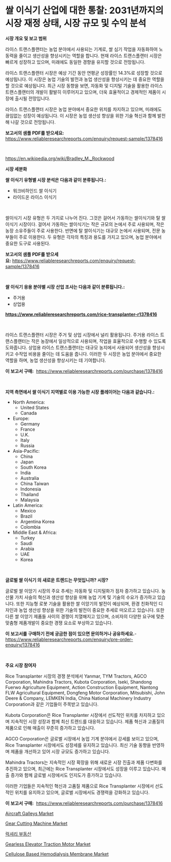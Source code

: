 <p><h1>쌀 이식기 산업에 대한 통찰: 2031년까지의 시장 재정 상태, 시장 규모 및 수익 분석</h1></p><p><strong>시장 개요 및 보고 범위</strong></p>
<p><p>라이스 트랜스플랜터는 농업 분야에서 사용되는 기계로, 쌀 심기 작업을 자동화하여 노동력을 줄이고 생산성을 향상시키는 역할을 합니다. 현재 라이스 트랜스플랜터 시장은 빠르게 성장하고 있으며, 미래에도 동일한 경향을 유지할 것으로 전망됩니다.</p><p>라이스 트랜스플랜터 시장은 예상 기간 동안 연평균 성장률인 14.3%로 성장할 것으로 예상됩니다. 이 시장은 농업 기술의 발전과 농업 생산성을 향상시키는 데 중요한 역할을 할 것으로 예상됩니다. 최근 시장 동향을 보면, 자동화 및 디지털 기술을 활용한 라이스 트랜스플랜터의 개발이 활발히 이루어지고 있으며, 더욱 효율적이고 경제적인 제품이 시장에 출시될 전망입니다.</p><p>라이스 트랜스플랜터 시장은 농업 분야에서 중요한 위치를 차지하고 있으며, 미래에도 끊임없는 성장이 예상됩니다. 이 시장은 농업 생산성 향상을 위한 기술 혁신과 함께 발전해 나갈 것으로 전망됩니다.</p></p>
<p><strong>보고서의 샘플 PDF를 받으세요:</strong> <a href="https://www.reliableresearchreports.com/enquiry/request-sample/1378416">https://www.reliableresearchreports.com/enquiry/request-sample/1378416</a></p>
<p>&nbsp;</p>
<p><a href="https://en.wikipedia.org/wiki/Bradley_M._Rockwood">https://en.wikipedia.org/wiki/Bradley_M._Rockwood</a></p>
<p><strong>시장 세분화</strong></p>
<p><strong>쌀 이식기 유형별 시장 분석은 다음과 같이 분류됩니다.:</strong></p>
<p><ul><li>워크비하인드 쌀 이식기</li><li>라이드온 라이스 이식기</li></ul></p>
<p>&nbsp;</p>
<p><p>쌀이식기 시장 유형은 두 가지로 나누어 진다. 그것은 걸어서 가동하는 쌀이식기와 탈 쌀이식기 시장이다. 걸어서 가동하는 쌀이식기는 작은 규모의 논에서 주로 사용되며, 작은 농장 소유주들이 주로 사용한다. 반면에 탈 쌀이식기는 대규모 논에서 사용되며, 전문 농부들이 주로 이용한다. 두 유형은 각자의 특징과 용도를 가지고 있으며, 농업 분야에서 중요한 도구로 사용된다.</p></p>
<p><strong>보고서의 샘플 PDF를 받으세요:</strong>&nbsp;<a href="https://www.reliableresearchreports.com/enquiry/request-sample/1378416">https://www.reliableresearchreports.com/enquiry/request-sample/1378416</a></p>
<p>&nbsp;</p>
<p><strong> 쌀 이식기 응용 분야별 시장 산업 조사는 다음과 같이 분류됩니다.:</strong></p>
<p><ul><li>주거용</li><li>상업용</li></ul></p>
<p><strong><a href="https://www.reliableresearchreports.com/rice-transplanter-r1378416">https://www.reliableresearchreports.com/rice-transplanter-r1378416</a></strong></p>
<p>&nbsp;</p>
<p><p>라이스 트랜스플랜터 시장은 주거 및 상업 시장에서 널리 활용됩니다. 주거용 라이스 트랜스플랜터는 작은 농장에서 일상적으로 사용되며, 작업을 효율적으로 수행할 수 있도록 도와줍니다. 상업용 라이스 트랜스플랜터는 대규모 농지에서 사용되어 생산성을 향상시키고 수작업 비용을 줄이는 데 도움을 줍니다. 이러한 두 시장은 농업 분야에서 중요한 역할을 하며, 농업 생산성을 향상시키는 데 기여합니다.</p></p>
<p><strong>이 보고서 구매:</strong>&nbsp; <a href="https://www.reliableresearchreports.com/purchase/1378416">https://www.reliableresearchreports.com/purchase/1378416</a></p>
<p>&nbsp;</p>
<p><strong>지역 측면에서 쌀 이식기 지역별로 이용 가능한 시장 플레이어는 다음과 같습니다.:</strong></p>
<p><ul>
    <li>
        North America:
        <ul>
            <li>United States</li>
            <li>Canada</li>
        </ul>
    </li>
    <li>
        Europe:
        <ul>
            <li>Germany</li>
            <li>France</li>
            <li>U.K.</li>
            <li>Italy</li>
            <li>Russia</li>
        </ul>
    </li>
    <li>
        Asia-Pacific:
        <ul>
            <li>China</li>
            <li>Japan</li>
            <li>South Korea</li>
            <li>India</li>
            <li>Australia</li>
            <li>China Taiwan</li>
            <li>Indonesia</li>
            <li>Thailand</li>
            <li>Malaysia</li>
        </ul>
    </li>
    <li>
        Latin America:
        <ul>
            <li>Mexico</li>
            <li>Brazil</li>
            <li>Argentina Korea</li>
            <li>Colombia</li>
        </ul>
    </li>
    <li>
        Middle East & Africa:
        <ul>
            <li>Turkey</li>
            <li>Saudi</li>
            <li>Arabia</li>
            <li>UAE</li>
            <li>Korea</li>
        </ul>
    </li>
    </ul></p>
<p>&nbsp;</p>
<p><strong>글로벌 쌀 이식기 의 새로운 트렌드는 무엇입니까? 시장?</strong></p>
<p><p>글로벌 쌀 이앙기 시장의 주요 추세는 자동화 및 디지털화가 점차 증가하고 있습니다. 농산물 가치 사슬의 혁신과 생산성 향상을 위해 농업 기계 및 기술의 수요가 증가하고 있습니다. 또한 지능형 로봇 기술을 활용한 쌀 이앙기의 발전이 예상되며, 환경 친화적인 디자인과 농업 생산성 향상을 위한 기술의 발전이 중요한 추세로 떠오르고 있습니다. 또한 다른 쌀 이앙기 제품들 사이의 경쟁이 치열해지고 있으며, 소비자의 다양한 요구에 맞춘 맞춤형 제품개발이 중요한 경쟁 요소로 부상하고 있습니다.</p></p>
<p><strong>이 보고서를 구매하기 전에 궁금한 점이 있으면 문의하거나 공유하세요.</strong>- <a href="https://www.reliableresearchreports.com/enquiry/pre-order-enquiry/1378416">https://www.reliableresearchreports.com/enquiry/pre-order-enquiry/1378416</a></p>
<p>&nbsp;</p>
<p><strong>주요 시장 참여자</strong></p>
<p><p>Rice Transplanter 시장의 경쟁 분석에서 Yanmar, TYM Tractors, AGCO Corporation, Mahindra Tractors, Kubota Corporation, Iseki, Shandong Fuerwo Agriculture Equipment, Action Construction Equipment, Nantong FLW Agricultural Equipment, Dongfeng Motor Corporation, Mitsubishi, John Deere & Company, LEMKEN India, China National Machinery Industry Corporation과 같은 기업들이 주목받고 있습니다. </p><p>Kubota Corporation은 Rice Transplanter 시장에서 선도적인 위치를 차지하고 있으며 지속적인 시장 성장과 함께 최신 트렌드를 대응하고 있습니다. 제품 혁신과 고품질의 제품으로 인해 매출이 꾸준히 증가하고 있습니다.</p><p>AGCO Corporation은 글로벌 시장에서 농업 기계 분야에서 강세를 보이고 있으며, Rice Transplanter 시장에서도 성장세를 유지하고 있습니다. 최신 기술 동향을 반영하며 제품을 개선하고 있어 시장 규모도 증가하고 있습니다.</p><p>Mahindra Tractors는 지속적인 시장 확장을 위해 새로운 시장 진출과 제품 다변화를 추진하고 있으며, 최근에는 Rice Transplanter 시장에서도 성장을 이루고 있습니다. 매출 증가와 함께 글로벌 시장에서도 인지도가 증가하고 있습니다.</p><p>이러한 기업들은 지속적인 혁신과 고품질 제품으로 Rice Transplanter 시장에서 선도적인 위치를 유지하고 있으며, 글로벌 시장에서도 경쟁력을 강화하고 있습니다.</p></p>
<p><strong>이 보고서 구매:</strong>&nbsp;&nbsp;<a href="https://www.reliableresearchreports.com/purchase/1378416">https://www.reliableresearchreports.com/purchase/1378416</a></p>
<p><p><a href="https://issuu.com/reportprime-2/docs/aircraft-galleys-market-size-2030.pptx">Aircraft Galleys Market</a></p><p><a href="https://issuu.com/reportprime-2/docs/gear-cutting-machine-market-size-2030.pptx">Gear Cutting Machine Market</a></p><p><a href="https://github.com/sougarounis/Market-Research-Report-List-5/blob/main/948143362118.md">럭셔리 부동산</a></p><p><a href="https://www.linkedin.com/pulse/gearless-elevator-traction-motor-market-outlook-complete-industry-bquwf">Gearless Elevator Traction Motor Market</a></p><p><a href="https://www.linkedin.com/pulse/in-depth-analysis-global-cellulose-based-hemodialysis-membrane-drzuc">Cellulose Based Hemodialysis Membrane Market</a></p></p>